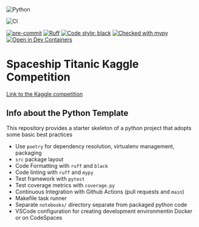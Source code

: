 ![Python](https://img.shields.io/badge/python-3.10-blue.svg)

![CI](https://github.com/BrandwatchLtd/python_template/actions/workflows/CI.yml/badge.svg)

[![pre-commit](https://img.shields.io/badge/pre--commit-enabled-brightgreen?logo=pre-commit)](https://github.com/pre-commit/pre-commit)
[![Ruff](https://img.shields.io/endpoint?url=https://raw.githubusercontent.com/charliermarsh/ruff/main/assets/badge/v2.json)](https://github.com/astral-sh/ruff)
[![Code style: black](https://img.shields.io/badge/code%20style-black-000000.svg)](https://github.com/psf/black)
[![Checked with mypy](http://www.mypy-lang.org/static/mypy_badge.svg)](http://mypy-lang.org/)
[![Open in Dev Containers](https://img.shields.io/static/v1?label=Dev%20Containers&message=Open&color=blue&logo=visualstudiocode)](https://vscode.dev/redirect?url=vscode://ms-vscode-remote.remote-containers/cloneInVolume?url=https://github.com/BrandwatchLtd/python_template)

# Spaceship Titanic Kaggle Competition
[Link to the Kaggle competition](https://www.kaggle.com/competitions/spaceship-titanic/overview )

## Info about the Python Template
This repository provides a starter skeleton of a python project that adopts some basic best practices
* Use `poetry` for dependency resolution, virtualenv management, packaging
* `src` package layout
* Code Formatting with `ruff` and `black`
* Code linting with `ruff` and `mypy`
* Test framework with `pytest`
* Test coverage metrics with `coverage.py`
* Continuous Integration with Github Actions (pull requests and `main`)
* Makefile task runner
* Separate `notebooks/` directory separate from packaged python code
* VSCode configuration for creating development environmentin Docker or on CodeSpaces
